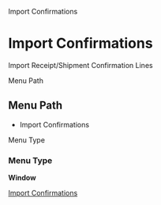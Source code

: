 
Import Confirmations
# Import Confirmations


Import Receipt/Shipment Confirmation Lines

Menu Path
## Menu Path



- Import Confirmations

Menu Type
### Menu Type

**Window**


[Import Confirmations](functional-guide/window/window-import-confirmations.md)